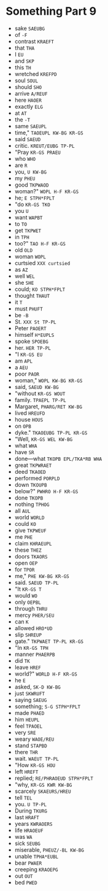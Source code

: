 # Something Part 9

* sake `SAEUBG`
* of `-F`
* contrast `KRAEFT`
* that `THA`
* I `EU`
* and `SKP`
* this `TH`
* wretched `KREFPD`
* soul `SOUL`
* should `SHO`
* arrive `A/REUF`
* here `HAOER`
* exactly `ELG`
* at `AT`
* the `-T`
* same `SAEUPL`
* time," `TAOEUPL KW-BG KR-GS`
* said `SAEUD`
* critic. `KREUT/EUBG TP-PL`
* "Pray `KR-GS PRAEU`
* who `WHO`
* are `R`
* you, `U KW-BG`
* my `PHEU`
* good `TKPWAOD`
* woman?" `WOPL H-F KR-GS`
* he; `E STPH*FPLT`
* "do `KR-GS TKO`
* you `U`
* want `WAPBT`
* to `TO`
* get `TKPWET`
* in `TPH`
* too?" `TAO H-F KR-GS`
* old `OLD`
* woman `WOPL`
* curtsied `XXX curtsied`
* as `AZ`
* well `WEL`
* she `SHE`
* could; `KO STPH*FPLT`
* thought `THAUT`
* it `T`
* must `PHUFT`
* be `-B`
* St. `XXX St TP-PL`
* Peter `PAOERT`
* himself `H*EUPLS`
* spoke `SPOEBG`
* her. `HER TP-PL`
* "I `KR-GS EU`
* am `APL`
* a `AEU`
* poor `PAOR`
* woman," `WOPL KW-BG KR-GS`
* said, `SAEUD KW-BG`
* "without `KR-GS WOUT`
* family. `TPAEPL TP-PL`
* Margaret, `PHARG/RET KW-BG`
* lived `HREUFD`
* house `HOUS`
* on `OPB`
* dyke." `TKAOEUBG TP-PL KR-GS`
* "Well, `KR-GS WEL KW-BG`
* what `WHA`
* have `SR`
* done—what `TKOPB EPL/TKA*RB WHA`
* great `TKPWRAET`
* deed `TKAOED`
* performed `PORPLD`
* down `TKOUPB`
* below?" `PWHRO H-F KR-GS`
* done `TKOPB`
* nothing `TPHOG`
* all `AUL`
* world `WORLD`
* could `KO`
* give `TKPWEUF`
* me `PHE`
* claim `KHRAEUPL`
* these `THEZ`
* doors `TKAORS`
* open `OEP`
* for `TPOR`
* me," `PHE KW-BG KR-GS`
* said. `SAEUD TP-PL`
* "It `KR-GS T`
* would `WO`
* only `OEPBL`
* through `THRU`
* mercy `PHER/SEU`
* can `K`
* allowed `HRO*UD`
* slip `SHREUP`
* gate." `TKPWAET TP-PL KR-GS`
* "In `KR-GS TPH`
* manner `PHAERPB`
* did `TK`
* leave `HREF`
* world?" `WORLD H-F KR-GS`
* he `E`
* asked, `SK-D KW-BG`
* just `SKWRUFT`
* saying `SAEUG`
* something; `S-G STPH*FPLT`
* made `PHAED`
* him `HEUPL`
* feel `TPAOEL`
* very `SRE`
* weary `WAOE/REU`
* stand `STAPBD`
* there `THR`
* wait. `WAEUT TP-PL`
* "How `KR-GS HOU`
* left `HREFT`
* replied; `RE/PHRAOEUD STPH*FPLT`
* "why, `KR-GS KWR KW-BG`
* scarcely `SKAEURS/HREU`
* tell `TEL`
* you. `U TP-PL`
* During `TKURG`
* last `HRAFT`
* years `KWRAOERS`
* life `HRAOEUF`
* was `WA`
* sick `SEUBG`
* miserable, `PHEUZ/-BL KW-BG`
* unable `TPHA*EUBL`
* bear `PWAER`
* creeping `KRAOEPG`
* out `OUT`
* bed `PWED`
